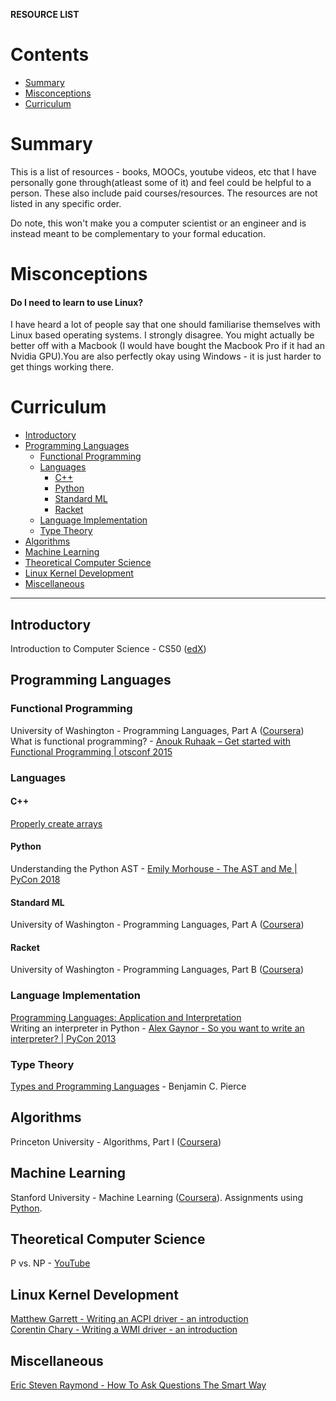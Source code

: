 
<b>RESOURCE LIST</b>

# Contents

- [Summary](#summary)
- [Misconceptions](#misconceptions)
- [Curriculum](#curriculum)

# Summary

This is a list of resources - books, MOOCs, youtube videos, etc that I have personally gone through(atleast some of it) and feel could be helpful to a person. These also include paid courses/resources. The resources are not listed in any specific order.

Do note, this won't make you a computer scientist or an engineer and is instead meant to be complementary to your formal education.

# Misconceptions

#### Do I need to learn to use Linux?
I have heard a lot of people say that one should familiarise themselves with Linux based operating systems. I strongly disagree. You might actually be better off with a Macbook (I would have bought the Macbook Pro if it had an Nvidia GPU).You are also perfectly okay using Windows - it is just harder to get things working there. 

# Curriculum

* [Introductory](#introductory)
* [Programming Languages](#programming-languages)
    * [Functional Programming](#functional-programming)
    * [Languages](#languages)
         * [C++](#c)
         * [Python](#python)
         * [Standard ML](#standard-ml)
         * [Racket](#racket)
    * [Language Implementation](#language-implementation)
    * [Type Theory](#type-theory)
* [Algorithms](#algorithms)
* [Machine Learning](#machine-learning)
* [Theoretical Computer Science](#theoretical-computer-science)
* [Linux Kernel Development](#linux-kernel-development)
* [Miscellaneous](#miscellaneous)

---

## Introductory

Introduction to Computer Science - CS50 ([edX](https://www.edx.org/course/cs50s-introduction-computer-science-harvardx-cs50x))

## Programming Languages 

### Functional Programming

University of Washington - Programming Languages, Part A ([Coursera](https://www.coursera.org/learn/programming-languages/home/welcome))  
What is functional programming? - [Anouk Ruhaak – Get started with Functional Programming | otsconf 2015](https://www.youtube.com/watch?v=6f5dt923FmQ)

### Languages

#### C++

[Properly create arrays](https://www.geeksforgeeks.org/dynamically-allocate-2d-array-c/)  

#### Python

Understanding the Python AST - [Emily Morhouse - The AST and Me | PyCon 2018](https://www.youtube.com/watch?v=XhWvz4dK4ng)

#### Standard ML

University of Washington - Programming Languages, Part A ([Coursera](https://www.coursera.org/learn/programming-languages/home/welcome))  

#### Racket

University of Washington - Programming Languages, Part B ([Coursera](https://www.coursera.org/learn/programming-languages-part-b/home/welcome))

### Language Implementation

[Programming Languages: Application and Interpretation](https://www.plai.org/)  
Writing an interpreter in Python - [Alex Gaynor - So you want to write an interpreter? | PyCon 2013](https://www.youtube.com/watch?v=LCslqgM48D4&t=408s)  

### Type Theory

[Types and Programming Languages](https://www.cis.upenn.edu/~bcpierce/tapl/) - Benjamin C. Pierce

## Algorithms

Princeton University - Algorithms, Part I ([Coursera](https://www.coursera.org/learn/algorithms-part1/home/welcome))

## Machine Learning

Stanford University - Machine Learning ([Coursera](https://www.coursera.org/learn/machine-learning)). Assignments using [Python](https://github.com/dibgerge/ml-coursera-python-assignments).  

## Theoretical Computer Science

P vs. NP - [YouTube](https://www.youtube.com/watch?v=YX40hbAHx3s)

## Linux Kernel Development

[Matthew Garrett - Writing an ACPI driver - an introduction](https://lwn.net/Articles/367630/)  
[Corentin Chary - Writing a WMI driver - an introduction](https://lwn.net/Articles/391230/)

## Miscellaneous

[Eric Steven Raymond - How To Ask Questions The Smart Way](http://www.catb.org/esr/faqs/smart-questions.html)
